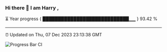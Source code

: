 ### Hi there 👋 I am Harry , 

⏳ Year progress { ████████████████████████████▁▁ } 93.42 %

---

⏰ Updated on Thu, 07 Dec 2023 23:13:38 GMT

![Progress Bar CI](https://github.com/duykhang68/duykhang68/workflows/Progress%20Bar%20CI/badge.svg)
